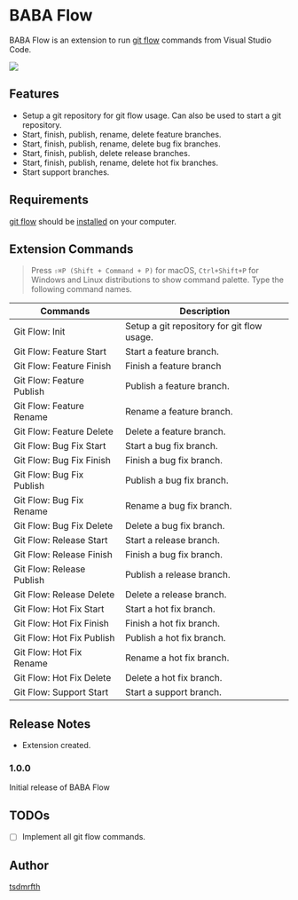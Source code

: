 # BABA Flow

BABA Flow is an extension to run [git flow](https://github.com/nvie/gitflow) commands from Visual Studio Code.

![](https://github.com/tsdmrfth/baba-flow/blob/master/images/tutorial.gif)

## Features

- Setup a git repository for git flow usage. Can also be used to start a git repository.
- Start, finish, publish, rename, delete feature branches.
- Start, finish, publish, rename, delete bug fix branches.
- Start, finish, publish, delete release branches.
- Start, finish, publish, rename, delete hot fix branches.
- Start support branches.

## Requirements

[git flow](https://github.com/nvie/gitflow) should be [installed](https://goo.gl/M2Ai1a) on your computer.

## Extension Commands

> Press `⇧⌘P (Shift + Command + P)` for macOS, `Ctrl+Shift+P` for Windows and Linux distributions to show command palette. Type the following command names.

| Commands |      Description       |
|----------|---------------|
|Git Flow: Init|Setup a git repository for git flow usage.|
|Git Flow: Feature Start|Start a feature branch.|
|Git Flow: Feature Finish| Finish a feature branch|
|Git Flow: Feature Publish|Publish a feature branch.|
|Git Flow: Feature Rename|Rename a feature branch.|
|Git Flow: Feature Delete|Delete a feature branch.|
|Git Flow: Bug Fix Start|Start a bug fix branch.|
|Git Flow: Bug Fix Finish|Finish a bug fix branch.|
|Git Flow: Bug Fix Publish|Publish a bug fix branch.|
|Git Flow: Bug Fix Rename|Rename a bug fix branch.|
|Git Flow: Bug Fix Delete|Delete a bug fix branch.|
|Git Flow: Release Start|Start a release branch.|
|Git Flow: Release Finish|Finish a bug fix branch.|
|Git Flow: Release Publish|Publish a release branch.|
|Git Flow: Release Delete|Delete a release branch.|
|Git Flow: Hot Fix Start|Start a hot fix branch.|
|Git Flow: Hot Fix Finish|Finish a hot fix branch.|
|Git Flow: Hot Fix Publish|Publish a hot fix branch.|
|Git Flow: Hot Fix Rename|Rename a hot fix branch.|
|Git Flow: Hot Fix Delete|Delete a hot fix branch.|
|Git Flow: Support Start|Start a support branch.|

## Release Notes

- Extension created.

### 1.0.0

Initial release of BABA Flow

## TODOs

- [ ] Implement all git flow commands.

## Author
[tsdmrfth](https://github.com/tsdmrfth)
